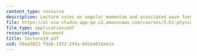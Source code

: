 ```yaml
---
content_type: resource
description: Lecture notes on angular momentum and associated wave functions.
file: https://ol-ocw-studio-app-qa.s3.amazonaws.com/courses/5-61-physical-chemistry-fall-2007/50aa3822fda81d32245a6d1ea631ee1a_lecture19.pdf
file_type: application/pdf
resourcetype: Document
title: lecture19.pdf
uid: 50aa3822-fda8-1d32-245a-6d1ea631ee1a
---
```

